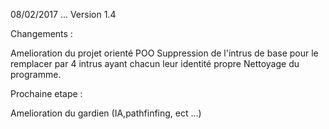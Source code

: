08/02/2017 ... Version 1.4 

Changements :

Amelioration du projet orienté POO
Suppression de l'intrus de base pour le remplacer par 4 intrus ayant chacun leur identité propre 
Nettoyage du programme.

Prochaine etape :

Amelioration du gardien (IA,pathfinfing, ect ...)
